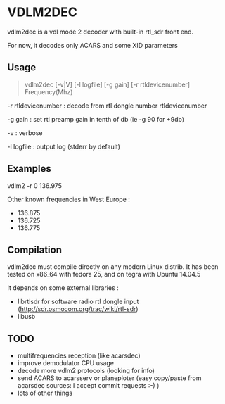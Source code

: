# VDLM2DEC
vdlm2dec is a vdl mode 2 decoder with built-in rtl_sdr front end.

For now, it decodes only ACARS and some XID parameters

## Usage
> vdlm2dec  [-v|V] [-l logfile]  [-g gain] [-r rtldevicenumber]  Frequency(Mhz)

 -r rtldevicenumber :	decode from rtl dongle number rtldevicenumber
 
 -g gain :		set rtl preamp gain in tenth of db (ie -g 90 for +9db)
 
 -v :			verbose
 
 -l logfile :		output log (stderr by default)

## Examples

vdlm2 -r 0 136.975 

Other known frequencies in West Europe :
 * 136.875
 * 136.725
 * 136.775

## Compilation
vdlm2dec must compile directly on any modern Linux distrib.
It has been tested on x86_64 with fedora 25, and on tegra with Ubuntu 14.04.5 

It depends on some external libraries :
 * librtlsdr for software radio rtl dongle input (http://sdr.osmocom.org/trac/wiki/rtl-sdr)
 * libusb

## TODO

 * multifrequencies reception (like acarsdec)
 * improve demodulator CPU usage
 * decode more vdlm2 protocols (looking for info)
 * send ACARS to acarsserv or planeploter (easy copy/paste from acarsdec sources: I accept commit requests :-) )
 * lots of other things
